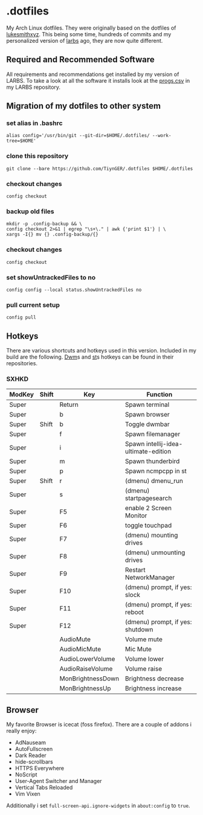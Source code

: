 # .dotfiles

My Arch Linux dotfiles.
They were originally based on the dotfiles of [lukesmithxyz](https://github.com/lukesmithxyz/voidrice).
This being some time, hundreds of commits and my personalized version of [larbs](https://github.com/TiynGER/larbs) ago, they are now quite different.

## Required and Recommended Software

All requirements and recommendations get installed by my version of LARBS.
To take a look at all the software it installs look at the [progs.csv](https://github.com/TiynGER/larbs/blob/master/progs.csv)  in my LARBS repository.

## Migration of my dotfiles to other system

### set alias in .bashrc

`alias config='/usr/bin/git --git-dir=$HOME/.dotfiles/ --work-tree=$HOME'`

### clone this repository

`git clone --bare https://github.com/TiynGER/.dotfiles $HOME/.dotfiles`

### checkout changes

`config checkout`

### backup old files

```
mkdir -p .config-backup && \
config checkout 2>&1 | egrep "\s+\." | awk {'print $1'} | \
xargs -I{} mv {} .config-backup/{}
```

### checkout changes

`config checkout`

### set showUntrackedFiles to no

`config config --local status.showUntrackedFiles no`

### pull current setup

`config pull`

## Hotkeys

There are various shortcuts and hotkeys used in this version. Included in my build are the following.
[Dwm](https://github.com/tiyn/dwm)s and [st](https://github.com/tiyn/st)s hotkeys can be found in their repositories.

### SXHKD

| ModKey | Shift | Key               | Function                                                  |
| ------ | ----- | ----------------- | --------------------------------------------------------- |
| Super  |       | Return            | Spawn terminal                                                  |
| Super  |       | b                 | Spawn browser                                             |
| Super  | Shift | b                 | Toggle dwmbar                                             |
| Super  |       | f                 | Spawn filemanager                                        |
| Super  |       | i                 | Spawn intellij-idea-ultimate-edition                      |
| Super  |       | m                 | Spawn thunderbird                                         |
| Super  |       | p                 | Spawn ncmpcpp in st                                       |
| Super  | Shift | r                 | (dmenu) dmenu\_run                                         |
| Super  |       | s                 | (dmenu) startpagesearch                                   |
| Super  |       | F5                | enable 2 Screen Monitor                                   |
| Super  |       | F6                | toggle touchpad                                           |
| Super  |       | F7                | (dmenu) mounting drives                                   |
| Super  |       | F8                | (dmenu) unmounting drives                                 |
| Super  |       | F9                | Restart NetworkManager                                    |
| Super  |       | F10               | (dmenu) prompt, if yes: slock                             |
| Super  |       | F11               | (dmenu) prompt, if yes: reboot                            |
| Super  |       | F12               | (dmenu) prompt, if yes: shutdown                          |
|        |       | AudioMute         | Volume mute                                               |
|        |       | AudioMicMute      | Mic Mute                                                  |
|        |       | AudioLowerVolume  | Volume lower                                              |
|        |       | AudioRaiseVolume  | Volume raise                                              |
|        |       | MonBrightnessDown | Brightness decrease                                       |
|        |       | MonBrightnessUp   | Brightness increase                                       |

## Browser 

My favorite Browser is icecat (foss firefox).
There are a couple of addons i really enjoy:
- AdNauseam
- AutoFullscreen
- Dark Reader
- hide-scrollbars
- HTTPS Everywhere 
- NoScript
- User-Agent Switcher and Manager
- Vertical Tabs Reloaded
- Vim Vixen

Additionally i set `full-screen-api.ignore-widgets` in `about:config` to `true`.
